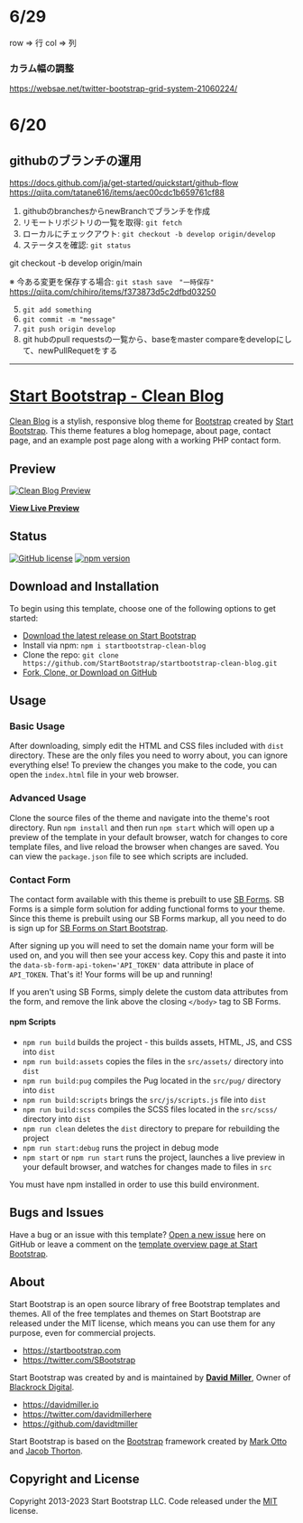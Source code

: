 # 6/29
row => 行
col => 列

### カラム幅の調整
https://websae.net/twitter-bootstrap-grid-system-21060224/


# 6/20
## githubのブランチの運用
https://docs.github.com/ja/get-started/quickstart/github-flow
https://qiita.com/tatane616/items/aec00cdc1b659761cf88

1. githubのbranchesからnewBranchでブランチを作成
2. リモートリポジトリの一覧を取得: `git fetch` 
3. ローカルにチェックアウト: `git checkout -b develop origin/develop`
4. ステータスを確認: `git status`

git checkout -b develop origin/main

※ 今ある変更を保存する場合: `git stash save　"一時保存"`
https://qiita.com/chihiro/items/f373873d5c2dfbd03250

5. `git add something`
6. `git commit -m "message"`
7. `git push origin develop`
8. git hubのpull requestsの一覧から、baseをmaster compareをdevelopにして、newPullRequetをする
--------------


# [Start Bootstrap - Clean Blog](https://startbootstrap.com/theme/clean-blog/)

[Clean Blog](https://startbootstrap.com/theme/clean-blog/) is a stylish, responsive blog theme for [Bootstrap](https://getbootstrap.com/) created by [Start Bootstrap](https://startbootstrap.com/). This theme features a blog homepage, about page, contact page, and an example post page along with a working PHP contact form.

## Preview

[![Clean Blog Preview](https://assets.startbootstrap.com/img/screenshots/themes/clean-blog.png)](https://startbootstrap.github.io/startbootstrap-clean-blog/)

**[View Live Preview](https://startbootstrap.github.io/startbootstrap-clean-blog/)**

## Status

[![GitHub license](https://img.shields.io/badge/license-MIT-blue.svg)](https://raw.githubusercontent.com/StartBootstrap/startbootstrap-clean-blog/master/LICENSE)
[![npm version](https://img.shields.io/npm/v/startbootstrap-clean-blog.svg)](https://www.npmjs.com/package/startbootstrap-clean-blog)

## Download and Installation

To begin using this template, choose one of the following options to get started:

* [Download the latest release on Start Bootstrap](https://startbootstrap.com/theme/clean-blog/)
* Install via npm: `npm i startbootstrap-clean-blog`
* Clone the repo: `git clone https://github.com/StartBootstrap/startbootstrap-clean-blog.git`
* [Fork, Clone, or Download on GitHub](https://github.com/StartBootstrap/startbootstrap-clean-blog)

## Usage

### Basic Usage

After downloading, simply edit the HTML and CSS files included with `dist` directory. These are the only files you need to worry about, you can ignore everything else! To preview the changes you make to the code, you can open the `index.html` file in your web browser.

### Advanced Usage

Clone the source files of the theme and navigate into the theme's root directory. Run `npm install` and then run `npm start` which will open up a preview of the template in your default browser, watch for changes to core template files, and live reload the browser when changes are saved. You can view the `package.json` file to see which scripts are included.

### Contact Form

The contact form available with this theme is prebuilt to use [SB Forms](https://startbootstrap.com/solution/contact-forms).
SB Forms is a simple form solution for adding functional forms to your theme. Since this theme is prebuilt using our
SB Forms markup, all you need to do is sign up for [SB Forms on Start Bootstrap](https://startbootstrap.com/solution/contact-forms).

After signing up you will need to set the domain name your form will be used on, and you will then see your
access key. Copy this and paste it into the `data-sb-form-api-token='API_TOKEN'` data attribute in place of
`API_TOKEN`. That's it! Your forms will be up and running!

If you aren't using SB Forms, simply delete the custom data attributes from the form, and remove the link above the
closing `</body>` tag to SB Forms.

#### npm Scripts

* `npm run build` builds the project - this builds assets, HTML, JS, and CSS into `dist`
* `npm run build:assets` copies the files in the `src/assets/` directory into `dist`
* `npm run build:pug` compiles the Pug located in the `src/pug/` directory into `dist`
* `npm run build:scripts` brings the `src/js/scripts.js` file into `dist`
* `npm run build:scss` compiles the SCSS files located in the `src/scss/` directory into `dist`
* `npm run clean` deletes the `dist` directory to prepare for rebuilding the project
* `npm run start:debug` runs the project in debug mode
* `npm start` or `npm run start` runs the project, launches a live preview in your default browser, and watches for changes made to files in `src`

You must have npm installed in order to use this build environment.

## Bugs and Issues

Have a bug or an issue with this template? [Open a new issue](https://github.com/StartBootstrap/startbootstrap-clean-blog/issues) here on GitHub or leave a comment on the [template overview page at Start Bootstrap](https://startbootstrap.com/theme/clean-blog/).

## About

Start Bootstrap is an open source library of free Bootstrap templates and themes. All of the free templates and themes on Start Bootstrap are released under the MIT license, which means you can use them for any purpose, even for commercial projects.

* <https://startbootstrap.com>
* <https://twitter.com/SBootstrap>

Start Bootstrap was created by and is maintained by **[David Miller](https://davidmiller.io/)**, Owner of [Blackrock Digital](https://startbootstrap.io/).

* <https://davidmiller.io>
* <https://twitter.com/davidmillerhere>
* <https://github.com/davidtmiller>

Start Bootstrap is based on the [Bootstrap](https://getbootstrap.com/) framework created by [Mark Otto](https://twitter.com/mdo) and [Jacob Thorton](https://twitter.com/fat).

## Copyright and License

Copyright 2013-2023 Start Bootstrap LLC. Code released under the [MIT](https://github.com/StartBootstrap/startbootstrap-clean-blog/blob/master/LICENSE) license.
